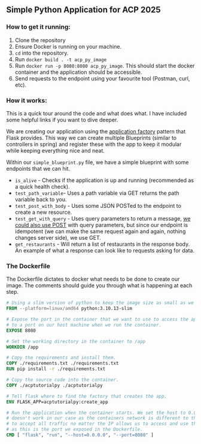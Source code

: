 ## Simple Python Application for ACP 2025

### How to get it running:

1. Clone the repository
2. Ensure Docker is running on your machine.
3. `cd` into the repository.
4. Run `docker build . -t acp_py_image`
5. Run `docker run -p 8080:8080 acp_py_image`. This should start the docker container and the application should be accessible.
6. Send requests to the endpoint using your favourite tool (Postman, curl, etc).

### How it works:

This is a quick tour around the code and what does what. I have included some helpful links if you want to dive deeper. 

We are creating our application using the [application factory](https://flask.palletsprojects.com/en/3.0.x/patterns/appfactories/) pattern that Flask provides. This way we can create multiple Blueprints (similar to controllers in spring) and register these with the app to keep it modular while keeping everything nice and neat. 

Within our `simple_blueprint.py` file, we have a simple blueprint with some endpoints that we can hit. 

- `is_alive` - Checks if the application is up and running (recommended as a quick health check).
- `test_path_variable`- Uses a path variable via GET returns the path variable back to you.
- `test_post_with_body` - Uses some JSON POSTed to the endpoint to create a new resource. 
- `test_get_with_query` - Uses query parameters to return a message, [we could also use POST](https://stackoverflow.com/questions/611906/http-post-with-url-query-parameters-good-idea-or-not) with query parameters, but since our endpoint is idempotent (we can make the same request again and again, nothing changes server side), we use GET.
- `get_restaurants` - Will return a list of restaurants in the response body. An example of what a response can look like to requests asking for data. 

### The Dockerfile

The Dockerfile dictates to docker what needs to be done to create our image. The comments should guide you through what is happening at each step.

```dockerfile
# Using a slim version of python to keep the image size as small as we can.
FROM --platform=linux/amd64 python:3.10.13-slim

# Expose the port in the container that we want to use to access the application, we will still need to map this port
# to a port on our host machine when we run the container.
EXPOSE 8080

# Set the working directory in the container to /app
WORKDIR /app

# Copy the requirements and install them.
COPY ./requirements.txt ./requirements.txt
RUN pip install -r ./requirements.txt

# Copy the source code into the container.
COPY ./acptutorialpy ./acptutorialpy

# Tell flask where to find the factory that creates the app.
ENV FLASK_APP=acptutorialpy:create_app

# Run the application when the container starts. We set the host to 0.0.0.0 as flask automatically binds to localhost, this
# doesn't work in our case as the containers network is different to the network on the host machine. So setting the application
# to accept all traffic no matter the IP allows us to access and use the application! Of course we also need to set the port to 8080
# as this is the port we exposed in the Dockerfile.
CMD [ "flask", "run", "--host=0.0.0.0", "--port=8080" ]
```